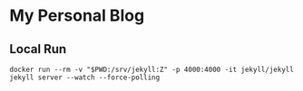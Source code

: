 # My Personal Blog
## Local Run
```
docker run --rm -v "$PWD:/srv/jekyll:Z" -p 4000:4000 -it jekyll/jekyll jekyll server --watch --force-polling
```